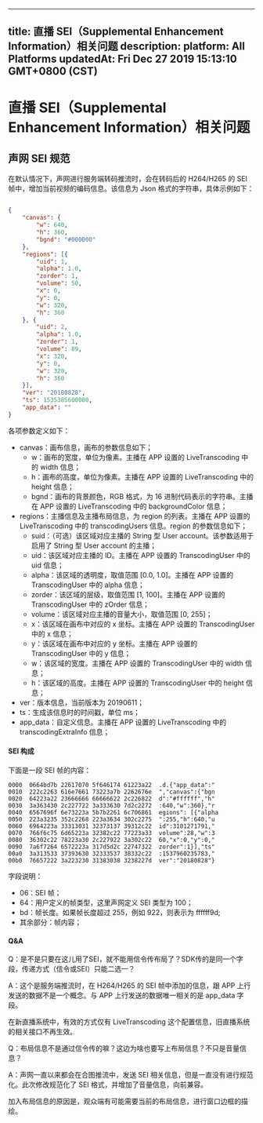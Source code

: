 
---
title: 直播 SEI（Supplemental Enhancement Information）相关问题 
description: 
platform: All Platforms
updatedAt: Fri Dec 27 2019 15:13:10 GMT+0800 (CST)
---
# 直播 SEI（Supplemental Enhancement Information）相关问题 
## 声网 SEI 规范

在默认情况下，声网进行服务端转码推流时，会在转码后的 H264/H265 的 SEI 帧中，增加当前视频的编码信息。该信息为 Json 格式的字符串，具体示例如下：

```json

{
    "canvas": {
        "w": 640,
        "h": 360,
        "bgnd": "#000000"
    },
    "regions": [{
        "uid": 1,
        "alpha": 1.0,
        "zorder": 1,
        "volume": 50,
        "x": 0,
        "y": 0,
        "w": 320,
        "h": 360
    }, {
        "uid": 2,
        "alpha": 1.0,
        "zorder": 1,
        "volume": 89,
        "x": 320,
        "y": 0,
        "w": 320,
        "h": 360
    }],
    "ver": "20180828",
    "ts": 1535385600000,
    "app_data": ""
}

```

各项参数定义如下：
* canvas：画布信息，画布的参数信息如下；
   * w：画布的宽度，单位为像素。主播在 APP 设置的 LiveTranscoding 中的 width 信息；
   * h：画布的高度，单位为像素。主播在 APP 设置的 LiveTranscoding 中的 height 信息；
   * bgnd：画布的背景颜色，RGB 格式，为 16 进制代码表示的字符串。主播在 APP 设置的 LiveTranscoding 中的 backgroundColor 信息；
* regions：主播信息及主播布局信息，为 region 的列表。主播在 APP 设置的 LiveTranscoding 中的 transcodingUsers 信息。region 的参数信息如下；
   * suid：（可选）该区域对应主播的 String 型 User account。该参数适用于启用了 String 型 User account 的主播；
   * uid：该区域对应主播的 ID。主播在 APP 设置的 TranscodingUser 中的 uid 信息；
   * alpha：该区域的透明度，取值范围 [0.0, 1.0]。主播在 APP 设置的 TranscodingUser 中的 alpha 信息；
   * zorder：该区域的层级，取值范围 [1, 100]。主播在 APP 设置的 TranscodingUser 中的 zOrder 信息；
   * volume：该区域对应主播的音量大小，取值范围 [0, 255]；
   * x：该区域在画布中对应的 x 坐标。主播在 APP 设置的 TranscodingUser 中的 x 信息；
   * y：该区域在画布中对应的 y 坐标。主播在 APP 设置的 TranscodingUser 中的 y 信息；
   * w：该区域的宽度。主播在 APP 设置的 TranscodingUser 中的 width 信息；
   * h：该区域的高度。主播在 APP 设置的 TranscodingUser 中的 height 信息；
* ver：版本信息，当前版本为 20190611；
* ts：生成该信息时的时间戳，单位 ms；
* app_data：自定义信息。主播在 APP 设置的 LiveTranscoding 中的 transcodingExtraInfo 信息；

#### SEI 构成

下面是一段 SEI 帧的内容：

```
0000  0664bd7b 22617070 5f646174 61223a22  .d.{"app_data":"
0010  222c2263 616e7661 73223a7b 2262676e  ","canvas":{"bgn
0020  64223a22 23666666 66666622 2c226822  d":"#ffffff","h"
0030  3a363430 2c227722 3a333630 7d2c2272  :640,"w":360},"r
0040  6567696f 6e73223a 5b7b2261 6c706861  egions": [{"alpha
0050  223a3235 352c2268 223a3634 302c2275  ":255,"h":640,"u
0060  6964223a 33313031 32373137 39312c22  id":3101271791,"
0070  766f6c75 6d65223a 32382c22 77223a33  volume":28,"w":3
0080  36302c22 78223a30 2c227922 3a302c22  60,"x":0,"y":0,"
0090  7a6f7264 6572223a 317d5d2c 22747322  zorder":1}],"ts"
00a0  3a313533 37393630 32333537 38332c22  :1537960235783,"
00b0  76657222 3a223230 31383038 3238227d  ver":"20180828"}
```

字段说明：

* 06：SEI 帧；
* 64：用户定义的帧类型，这里声网定义 SEI 类型为 100；
* bd：帧长度。如果帧长度超过 255，例如 922，则表示为 ffffff9d;
* 其余部分：帧内容；

#### Q&A

Q：是不是只要在这儿用了SEI，就不能用信令传布局了？SDK传的是同一个字段，传递方式（信令或SEI）只能二选一？

A：这个是服务端推流时，在 H264/H265 的 SEI 帧中添加的信息，跟 APP 上行发送的数据不是一个概念。与 APP 上行发送的数据唯一相关的是 app_data 字段。

在新直播系统中，有效的方式仅有 LiveTranscoding 这个配置信息，旧直播系统的相关接口不再生效。

Q：布局信息不是通过信令传的嘛？这边为啥也要写上布局信息？不只是音量信息？ 

A：声网一直以来都会在合图推流中，发送 SEI 相关信息，但是一直没有进行规范化。此次修改规范化了 SEI 格式，并增加了音量信息，向前兼容。

加入布局信息的原因是，观众端有可能需要当前的布局信息，进行窗口边框的描绘。
